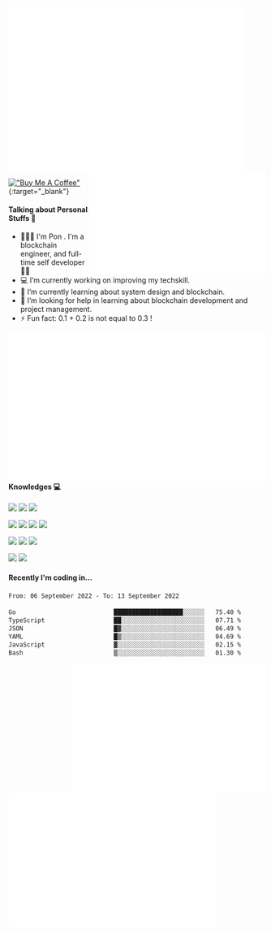 <div>
  <a href="https://github.com/ponlv"><img width=465px align="center" src="/metrics/main.svg" alt="Pon Le"></a>
  <a href="https://github.com/ponlv"><img width=345px align="right" src='https://raw.githubusercontent.com/ponlv/github-stats-transparent/main/generated/languages.svg' alt="Planxnx" />
</a>
</div>

[!["Buy Me A Coffee"](https://www.buymeacoffee.com/assets/img/custom_images/orange_img.png)](https://www.buymeacoffee.com/ponlv){:target="_blank"}

#### Talking about Personal Stuffs 🎯
- 🧑🏻‍💻 I'm Pon . I'm a blockchain engineer, and full-time self developer✌🏻
- 💻 I’m currently working on improving my techskill.
- 🌱 I’m currently learning about system design and blockchain.
- 🤔 I’m looking for help in learning about blockchain development and project management.
- ⚡ Fun fact: 0.1 + 0.2 is not equal to 0.3 !

<a href="https://github.com/ponlv"><img align="right" src="https://raw.githubusercontent.com/ponlv/github-stats-transparent/main/generated/overview.svg" alt="Pon Le"></a>


#### Knowledges 💻

![](https://img.shields.io/badge/-Golang-000000?style=flat-square&logo=go)
![](https://img.shields.io/badge/-Javascript-000000?style=flat-square&logo=javascript)
![](https://img.shields.io/badge/-Typescript-000000?style=flat-square&logo=typescript)

![](https://img.shields.io/badge/-Node.js-000000?style=flat-square&logo=Node.js)
![](https://img.shields.io/badge/-Postgresql-000000?style=flat-square&logo=postgresql&logoColor=white)
![](https://img.shields.io/badge/-Redis-000000?style=flat-square&logo=redis)
![](https://img.shields.io/badge/-Docker-000000?style=flat-square&logo=docker)

![](https://img.shields.io/badge/-Google%20Cloud-000000?style=flat-square&logo=google-cloud)
![](https://img.shields.io/badge/-Firebase-000000?style=flat-square&logo=firebase)
![](https://img.shields.io/badge/-Ethereum-000000?style=flat-square&logo=Ethereum)

![](https://img.shields.io/badge/-Git-000000?style=flat-square&logo=git)
![](https://img.shields.io/badge/-Github-000000?style=flat-square&logo=github)

#### Recently I'm coding in...

<!--START_SECTION:waka-->

```text
From: 06 September 2022 - To: 13 September 2022

Go                           ███████████████████░░░░░░   75.40 %
TypeScript                   ██░░░░░░░░░░░░░░░░░░░░░░░   07.71 %
JSON                         █▓░░░░░░░░░░░░░░░░░░░░░░░   06.49 %
YAML                         █▒░░░░░░░░░░░░░░░░░░░░░░░   04.69 %
JavaScript                   ▓░░░░░░░░░░░░░░░░░░░░░░░░   02.15 %
Bash                         ▒░░░░░░░░░░░░░░░░░░░░░░░░   01.30 %
```

<!--END_SECTION:waka-->

<a href="https://github.com/ponlv"><img width=380px align="right" src="/metrics/plugin.languages.used.svg" alt="Planxnx"></a>
<a href="https://github.com/ponlv"><img width=410px align="left" src="/metrics/plugin.achivements.svg" alt="Planxnx"></a>
